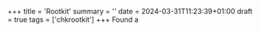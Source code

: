 +++
title = 'Rootkit'
summary = ''
date = 2024-03-31T11:23:39+01:00
draft = true
tags = ['chkrootkit']
+++
Found a
